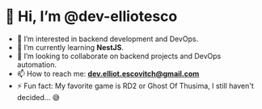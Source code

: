 # 👋 Hi, I’m @dev-elliotesco

- 👀 I’m interested in  backend development and DevOps.
- 🌱 I’m currently learning **NestJS**.
- 💞️ I’m looking to collaborate on backend projects and DevOps automation.
- 📫 How to reach me: **dev.elliot.escovitch@gmail.com**
- ⚡ Fun fact: My favorite game is RD2 or Ghost Of Thusima, I still haven't decided... 😅
